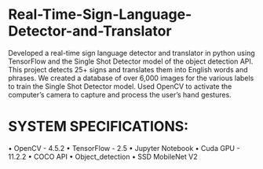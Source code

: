 # Real-Time-Sign-Language-Detector-and-Translator

Developed a real-time sign language detector and translator in python using TensorFlow and the Single Shot Detector model of the object detection API.
This project detects 25+ signs and translates them into English words and phrases.
We created a database of over 6,000 images for the various labels to train the Single Shot Detector model.
Used OpenCV to activate the computer’s camera to capture and process the user’s hand gestures.

# SYSTEM SPECIFICATIONS:
• OpenCV - 4.5.2
• TensorFlow - 2.5
• Jupyter Notebook
• Cuda GPU - 11.2.2
• COCO API
• Object_detection
• SSD MobileNet V2
